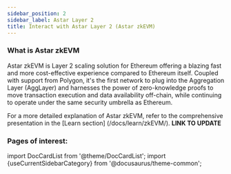 ```yaml
---
sidebar_position: 2
sidebar_label: Astar Layer 2
title: Interact with Astar Layer 2 (Astar zkEVM)
---
```


### What is Astar zkEVM

Astar zkEVM is Layer 2 scaling solution for Ethereum offering a blazing fast and more cost-effective experience compared to Ethereum itself. Coupled with support from Polygon, it's the first network to plug into the Aggregation Layer (AggLayer) and harnesses the power of zero-knowledge proofs to move transaction execution and data availability off-chain, while continuing to operate under the same security umbrella as Ethereum.

For a more detailed explanation of Astar zkEVM, refer to the comprehensive presentation in the [Learn section] (/docs/learn/zkEVM/). **LINK TO UPDATE**

### Pages of interest:

import DocCardList from '@theme/DocCardList';
import {useCurrentSidebarCategory} from '@docusaurus/theme-common';

<DocCardList items={useCurrentSidebarCategory().items}/>